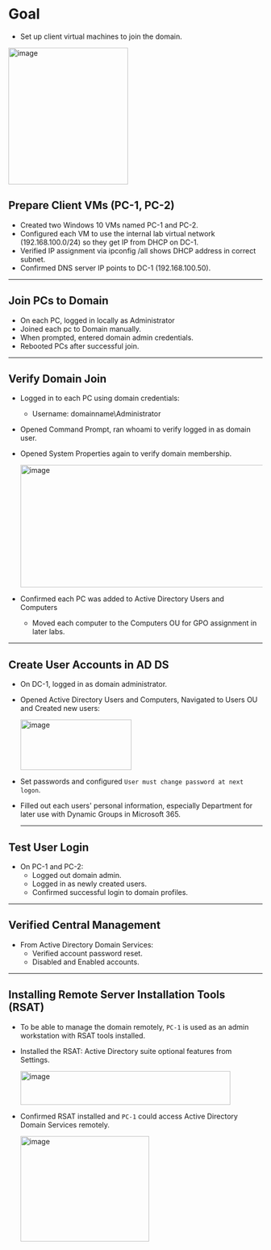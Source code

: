 # Goal
- Set up client virtual machines to join the domain.

<img width="237" height="271" alt="image" src="https://github.com/user-attachments/assets/74448696-cbeb-4358-8e03-cba95c24cda9" />

## Prepare Client VMs (PC-1, PC-2)
- Created two Windows 10 VMs named PC-1 and PC-2.
- Configured each VM to use the internal lab virtual network (192.168.100.0/24) so they get IP from DHCP on DC-1.
- Verified IP assignment via ipconfig /all shows DHCP address in correct subnet.
- Confirmed DNS server IP points to DC-1 (192.168.100.50).

---

## Join PCs to Domain
- On each PC, logged in locally as Administrator
- Joined each pc to Domain manually.
- When prompted, entered domain admin credentials.
- Rebooted PCs after successful join.

---

## Verify Domain Join
- Logged in to each PC using domain credentials:
  - Username: domainname\Administrator
- Opened Command Prompt, ran whoami to verify logged in as domain user.
- Opened System Properties again to verify domain membership.
  
  <img width="592" height="243" alt="image" src="https://github.com/user-attachments/assets/e0d80206-2719-47d3-b140-9f70b6a5afa1" />
  
- Confirmed each PC was added to Active Directory Users and Computers
  -  Moved each computer to the Computers OU for GPO assignment in later labs.

 ---
 
## Create User Accounts in AD DS
- On DC-1, logged in as domain administrator.
- Opened Active Directory Users and Computers, Navigated to Users OU and Created new users:
  
  <img width="220" height="100" alt="image" src="https://github.com/user-attachments/assets/0b9b817b-7dd0-405b-8724-f1c83991f78d" />
  
- Set passwords and configured `User must change password at next logon`.
- Filled out each users' personal information, especially Department for later use with Dynamic Groups in Microsoft 365.

  ---
  
## Test User Login
- On PC-1 and PC-2:
  - Logged out domain admin.
  - Logged in as newly created users.
  - Confirmed successful login to domain profiles.

 ---
 
## Verified Central Management
- From Active Directory Domain Services:
  - Verified account password reset.
  - Disabled and Enabled accounts.

---

## Installing Remote Server Installation Tools (RSAT)
- To be able to manage the domain remotely, `PC-1` is used as an admin workstation with RSAT tools installed.
- Installed the RSAT: Active Directory suite optional features from Settings.

  <img width="416" height="67" alt="image" src="https://github.com/user-attachments/assets/67f7097b-55b2-4580-9ff0-36c02b727f67" />

- Confirmed RSAT installed and `PC-1` could access Active Directory Domain Services remotely.

  <img width="255" height="209" alt="image" src="https://github.com/user-attachments/assets/28215ea8-9e72-4bac-bb27-5c0f1aff9e51" />



